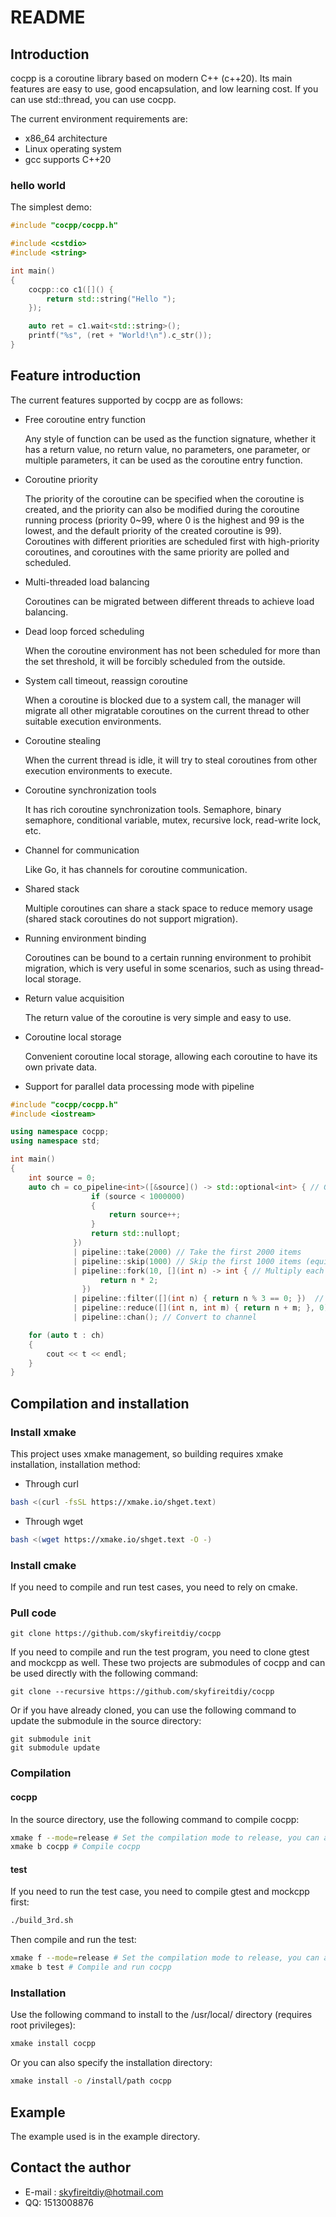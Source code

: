 # README

## Introduction

cocpp is a coroutine library based on modern C++ (c++20). Its main features are easy to use, good encapsulation, and low learning cost. If you can use std::thread, you can use cocpp.

The current environment requirements are:

- x86_64 architecture
- Linux operating system
- gcc supports C++20

### hello world

The simplest demo:

```C++
#include "cocpp/cocpp.h"

#include <cstdio>
#include <string>

int main()
{
    cocpp::co c1([]() {
        return std::string("Hello ");
    });

    auto ret = c1.wait<std::string>();
    printf("%s", (ret + "World!\n").c_str());
}
```


## Feature introduction

The current features supported by cocpp are as follows:

- Free coroutine entry function

	Any style of function can be used as the function signature, whether it has a return value, no return value, no parameters, one parameter, or multiple parameters, it can be used as the coroutine entry function.
- Coroutine priority

	The priority of the coroutine can be specified when the coroutine is created, and the priority can also be modified during the coroutine running process (priority 0~99, where 0 is the highest and 99 is the lowest, and the default priority of the created coroutine is 99). Coroutines with different priorities are scheduled first with high-priority coroutines, and coroutines with the same priority are polled and scheduled.
- Multi-threaded load balancing

	Coroutines can be migrated between different threads to achieve load balancing.
- Dead loop forced scheduling

	When the coroutine environment has not been scheduled for more than the set threshold, it will be forcibly scheduled from the outside.
- System call timeout, reassign coroutine

	When a coroutine is blocked due to a system call, the manager will migrate all other migratable coroutines on the current thread to other suitable execution environments.
- Coroutine stealing

	When the current thread is idle, it will try to steal coroutines from other execution environments to execute.
- Coroutine synchronization tools

	It has rich coroutine synchronization tools. Semaphore, binary semaphore, conditional variable, mutex, recursive lock, read-write lock, etc.
- Channel for communication

	Like Go, it has channels for coroutine communication.

- Shared stack

	Multiple coroutines can share a stack space to reduce memory usage (shared stack coroutines do not support migration).
- Running environment binding

	Coroutines can be bound to a certain running environment to prohibit migration, which is very useful in some scenarios, such as using thread-local storage.
- Return value acquisition

	The return value of the coroutine is very simple and easy to use.
- Coroutine local storage

	Convenient coroutine local storage, allowing each coroutine to have its own private data.

- Support for parallel data processing mode with pipeline

```cpp
#include "cocpp/cocpp.h"
#include <iostream>

using namespace cocpp;
using namespace std;

int main()
{
    int source = 0;
    auto ch = co_pipeline<int>([&source]() -> std::optional<int> { // Generate [0, 1000000) sequence
                  if (source < 1000000)
                  {
                      return source++;
                  }
                  return std::nullopt;
              })
              | pipeline::take(2000) // Take the first 2000 items
              | pipeline::skip(1000) // Skip the first 1000 items (equivalent to taking [1000, 1999))
              | pipeline::fork(10, [](int n) -> int { // Multiply each number by 2, 10 coroutines calculate at the same time
                    return n * 2;
                })
              | pipeline::filter([](int n) { return n % 3 == 0; })  // Filter out multiples of 3
              | pipeline::reduce([](int n, int m) { return n + m; }, 0) // Sum
              | pipeline::chan(); // Convert to channel

    for (auto t : ch)
    {
        cout << t << endl;
    }
}
```

## Compilation and installation

### Install xmake

This project uses xmake management, so building requires xmake installation, installation method:

- Through curl

```Bash
bash <(curl -fsSL https://xmake.io/shget.text)
```


- Through wget

```Bash
bash <(wget https://xmake.io/shget.text -O -)
```


### Install cmake

If you need to compile and run test cases, you need to rely on cmake.

### Pull code

```Git
git clone https://github.com/skyfireitdiy/cocpp
```


If you need to compile and run the test program, you need to clone gtest and mockcpp as well. These two projects are submodules of cocpp and can be used directly with the following command:

```Git
git clone --recursive https://github.com/skyfireitdiy/cocpp
```


Or if you have already cloned, you can use the following command to update the submodule in the source directory:

```Git
git submodule init
git submodule update
```


### Compilation

#### cocpp

In the source directory, use the following command to compile cocpp:

```Bash
xmake f --mode=release # Set the compilation mode to release, you can also set it to debug
xmake b cocpp # Compile cocpp
```

#### test

If you need to run the test case, you need to compile gtest and mockcpp first:

```Bash
./build_3rd.sh
```


Then compile and run the test:

```Bash
xmake f --mode=release # Set the compilation mode to release, you can also set it to debug
xmake b test # Compile and run cocpp
```


### Installation

Use the following command to install to the /usr/local/ directory (requires root privileges):

```Bash
xmake install cocpp
```


Or you can also specify the installation directory:

```Bash
xmake install -o /install/path cocpp
```


## Example

The example used is in the example directory.

## Contact the author

- E-mail : skyfireitdiy@hotmail.com
- QQ: 1513008876
